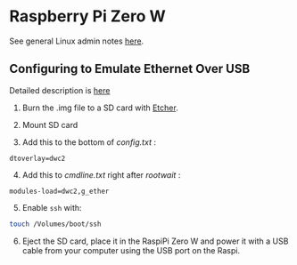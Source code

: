 # Raspberry Pi Zero W 

See general Linux admin notes [here](./linux.md).

## Configuring to Emulate Ethernet Over USB

Detailed description is [here](https://www.thepolyglotdeveloper.com/2016/06/connect-raspberry-pi-zero-usb-cable-ssh/)

1. Burn the .img file to a SD card with [Etcher](https://etcher.io).

2. Mount SD card 

3. Add this to the bottom of  *config.txt* :
```
dtoverlay=dwc2
```

4. Add this to *cmdline.txt* right after *rootwait* :
```
modules-load=dwc2,g_ether
```

5. Enable `ssh` with:
```bash
touch /Volumes/boot/ssh
```

6. Eject the SD card, place it in the RaspiPi Zero W and power it with a USB cable from your
computer using the USB port on the Raspi.